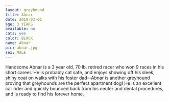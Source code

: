 ```yaml
---
layout: greyhound
title: Abnar
date: 2010-03-01
age: 3 YEARS
available: no
cats: yes
color: BLACK
name: Abnar
pic: abnar.jpg
sex: MALE
---
```


Handsome Abnar is a 3 year old, 70 lb. retired racer who won 9 races in his short career.  He is probably cat safe, and
enjoys showing off his sleek, shiny coat on walks with his foster dad--Abnar is another greyhound proving that
greyhounds are the perfect apartment dog!  He is an excellent car rider and quickly bounced back from his neuter and
dental procedures, and is ready to find his forever home. 
